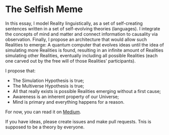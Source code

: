 # The Selfish Meme

In this essay, I model Reality linguistically, as a set of self-creating sentences written in a set of self-evolving theories (languages). I integrate the concepts of mind and matter and connect information to causality via observation. Finally, I propose an architecture that would allow such Realities to emerge: A quantum computer that evolves ideas until the idea of simulating more Realities is found, resulting in an infinite amount of Realities simulating other Realities, eventually including all possible Realities (each one carved out by the free will of those Realities’ participants).

I propose that:

- The Simulation Hypothesis is true;
- The Multiverse Hypothesis is true;
- All that really exists is possible Realities emerging without a first cause;
- Awareness is an inherent property of our Universe;
- Mind is primary and everything happens for a reason.

For now, you can read it on [Medium](https://medium.com/@muellerberndt/memetic-natural-selection-how-memes-create-all-of-reality-8be4722b6a2).

If you have ideas, please create issues and make pull requests. Tnis is supposed to be a theory by everyone.
